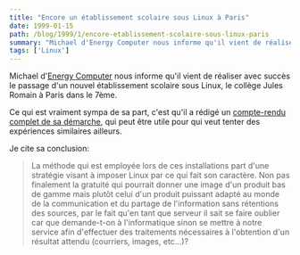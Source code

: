 ```yaml
---
title: "Encore un établissement scolaire sous Linux à Paris"
date: 1999-01-15
path: /blog/1999/1/encore-etablissement-scolaire-sous-linux-paris
summary: "Michael d'Energy Computer nous informe qu'il vient de réaliser avec succès le passage d'un nouvel établissement scolaire sous Linux, le collège Jules Romain à Paris dans le 7ème."
tags: ['Linux']
---
```


<P>
Michael d'<A HREF="http://www.energy-computer.com/linux/linux.htm">Energy
Computer</A> nous informe qu'il vient de réaliser avec succès le passage
d'un nouvel établissement scolaire sous Linux, le collège
Jules Romain à Paris dans le 7ème.
</P>

<P>
Ce qui est vraiment sympa de sa part, c'est qu'il a rédigé
un <A HREF="http://www.energy-computer.com/linux/jules-romain.htm">compte-rendu
complet de sa démarche</A>, qui peut être utile pour qui veut tenter des
expériences similaires ailleurs.
</P>

<P>
Je cite sa conclusion:
</P>

<P>
<BLOCKQUOTE>
La méthode qui est employée lors de ces installations part d'une stratégie
visant à imposer Linux par ce qui fait son caractère. Non pas finalement
la gratuité qui pourrait donner une image d'un produit bas de gamme mais
plutôt celui d'un produit puissant adapté au monde de la communication
et du partage de l'information sans rétentions des sources, par le fait
qu'en tant que serveur il sait se faire oublier car que demande-t-on
à l'informatique sinon se mettre à notre service afin d'effectuer des
traitements nécessaires à l'obtention d'un résultat attendu (courriers,
images, etc...)?
</BLOCKQUOTE>
</P>


